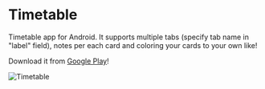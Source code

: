 # Timetable

Timetable app for Android. It supports multiple tabs (specify tab name in "label" field), notes per each card and coloring your cards to your own like!

Download it from [Google Play](https://play.google.com/store/apps/details?id=com.flaviu.timetable)!

![Timetable](https://user-images.githubusercontent.com/56861796/99391705-3cf04a80-28e3-11eb-8964-a8789fbc00fe.png)

